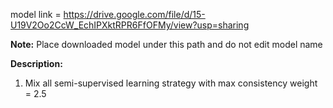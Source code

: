 model link = https://drive.google.com/file/d/15-U19V2Oo2CcW_EchIPXktRPR6FfOFMy/view?usp=sharing

**Note:** Place downloaded model under this path and do not edit model name

**Description:** 
1. Mix all semi-supervised learning strategy with max consistency weight = 2.5
